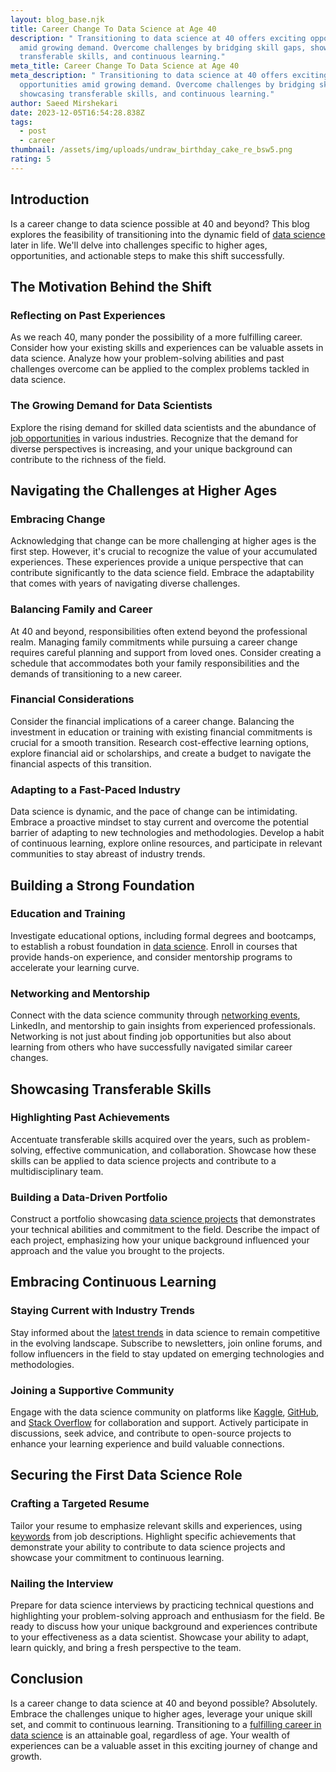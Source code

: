 ```yaml
---
layout: blog_base.njk
title: Career Change To Data Science at Age 40
description: " Transitioning to data science at 40 offers exciting opportunities
  amid growing demand. Overcome challenges by bridging skill gaps, showcasing
  transferable skills, and continuous learning."
meta_title: Career Change To Data Science at Age 40
meta_description: " Transitioning to data science at 40 offers exciting
  opportunities amid growing demand. Overcome challenges by bridging skill gaps,
  showcasing transferable skills, and continuous learning."
author: Saeed Mirshekari
date: 2023-12-05T16:54:28.838Z
tags:
  - post
  - career
thumbnail: /assets/img/uploads/undraw_birthday_cake_re_bsw5.png
rating: 5
---
```


## Introduction

Is a career change to data science possible at 40 and beyond? This blog explores the feasibility of transitioning into the dynamic field of [data science](https://saeedmirshekari.com/blog/career-change-to-data-science-at-40/) later in life. We'll delve into challenges specific to higher ages, opportunities, and actionable steps to make this shift successfully.

## The Motivation Behind the Shift

### Reflecting on Past Experiences

As we reach 40, many ponder the possibility of a more fulfilling career. Consider how your existing skills and experiences can be valuable assets in data science. Analyze how your problem-solving abilities and past challenges overcome can be applied to the complex problems tackled in data science.

### The Growing Demand for Data Scientists

Explore the rising demand for skilled data scientists and the abundance of [job opportunities](https://saeedmirshekari.com/blog/career-change-to-data-science-at-40/) in various industries. Recognize that the demand for diverse perspectives is increasing, and your unique background can contribute to the richness of the field.

## Navigating the Challenges at Higher Ages

### Embracing Change

Acknowledging that change can be more challenging at higher ages is the first step. However, it's crucial to recognize the value of your accumulated experiences. These experiences provide a unique perspective that can contribute significantly to the data science field. Embrace the adaptability that comes with years of navigating diverse challenges.

### Balancing Family and Career

At 40 and beyond, responsibilities often extend beyond the professional realm. Managing family commitments while pursuing a career change requires careful planning and support from loved ones. Consider creating a schedule that accommodates both your family responsibilities and the demands of transitioning to a new career.

### Financial Considerations

Consider the financial implications of a career change. Balancing the investment in education or training with existing financial commitments is crucial for a smooth transition. Research cost-effective learning options, explore financial aid or scholarships, and create a budget to navigate the financial aspects of this transition.

### Adapting to a Fast-Paced Industry

Data science is dynamic, and the pace of change can be intimidating. Embrace a proactive mindset to stay current and overcome the potential barrier of adapting to new technologies and methodologies. Develop a habit of continuous learning, explore online resources, and participate in relevant communities to stay abreast of industry trends.

## Building a Strong Foundation

### Education and Training

Investigate educational options, including formal degrees and bootcamps, to establish a robust foundation in [data science](https://saeedmirshekari.com/blog/career-change-to-data-science-at-40/). Enroll in courses that provide hands-on experience, and consider mentorship programs to accelerate your learning curve.

### Networking and Mentorship

Connect with the data science community through [networking events](https://saeedmirshekari.com/blog/career-change-to-data-science-at-40/), LinkedIn, and mentorship to gain insights from experienced professionals. Networking is not just about finding job opportunities but also about learning from others who have successfully navigated similar career changes.

## Showcasing Transferable Skills

### Highlighting Past Achievements

Accentuate transferable skills acquired over the years, such as problem-solving, effective communication, and collaboration. Showcase how these skills can be applied to data science projects and contribute to a multidisciplinary team.

### Building a Data-Driven Portfolio

Construct a portfolio showcasing [data science projects](https://saeedmirshekari.com/blog/career-change-to-data-science-at-40/) that demonstrates your technical abilities and commitment to the field. Describe the impact of each project, emphasizing how your unique background influenced your approach and the value you brought to the projects.

## Embracing Continuous Learning

### Staying Current with Industry Trends

Stay informed about the [latest trends](https://saeedmirshekari.com/blog/career-change-to-data-science-at-40/) in data science to remain competitive in the evolving landscape. Subscribe to newsletters, join online forums, and follow influencers in the field to stay updated on emerging technologies and methodologies.

### Joining a Supportive Community

Engage with the data science community on platforms like [Kaggle](https://www.kaggle.com/), [GitHub](https://github.com/), and [Stack Overflow](https://stackoverflow.com/) for collaboration and support. Actively participate in discussions, seek advice, and contribute to open-source projects to enhance your learning experience and build valuable connections.

## Securing the First Data Science Role

### Crafting a Targeted Resume

Tailor your resume to emphasize relevant skills and experiences, using [keywords](https://saeedmirshekari.com/blog/career-change-to-data-science-at-40/) from job descriptions. Highlight specific achievements that demonstrate your ability to contribute to data science projects and showcase your commitment to continuous learning.

### Nailing the Interview

Prepare for data science interviews by practicing technical questions and highlighting your problem-solving approach and enthusiasm for the field. Be ready to discuss how your unique background and experiences contribute to your effectiveness as a data scientist. Showcase your ability to adapt, learn quickly, and bring a fresh perspective to the team.

## Conclusion

Is a career change to data science at 40 and beyond possible? Absolutely. Embrace the challenges unique to higher ages, leverage your unique skill set, and commit to continuous learning. Transitioning to a [fulfilling career in data science](https://saeedmirshekari.com/blog/career-change-to-data-science-at-40/) is an attainable goal, regardless of age. Your wealth of experiences can be a valuable asset in this exciting journey of change and growth.